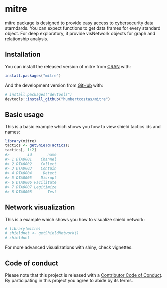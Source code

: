 
<!-- README.md is generated from README.Rmd. Please edit that file -->

# mitre

<!-- badges: start -->

<!-- badges: end -->

mitre package is designed to provide easy access to cybersecurity data
starndards. You can expect functions to get data frames for every
standard object. For deep exploratory, it provide visNetwork objects for
graph and relationship analysis.

## Installation

You can install the released version of mitre from
[CRAN](https://CRAN.R-project.org) with:

``` r
install.packages("mitre")
```

And the development version from [GitHub](https://github.com/) with:

``` r
# install.packages("devtools")
devtools::install_github("humbertcostas/mitre")
```

## Basic usage

This is a basic example which shows you how to view shield tactics ids
and names:

``` r
library(mitre)
tactics <- getShieldTactics()
tactics[, 1:2]
#>        id       name
#> 1 DTA0001    Channel
#> 2 DTA0002    Collect
#> 3 DTA0003    Contain
#> 4 DTA0004     Detect
#> 5 DTA0005    Disrupt
#> 6 DTA0006 Facilitate
#> 7 DTA0007 Legitimize
#> 8 DTA0008       Test
```

## Network visualization

This is a example which shows you how to visualize shield network:

``` r
# library(mitre)
# shieldnet <- getShieldNetwork()
# shieldnet
```

For more advanced visualizations with shiny, check vignettes.

## Code of conduct

Please note that this project is released with a [Contributor Code of
Conduct](https://pkgdown.r-lib.org/CODE_OF_CONDUCT.html). By
participating in this project you agree to abide by its terms.
